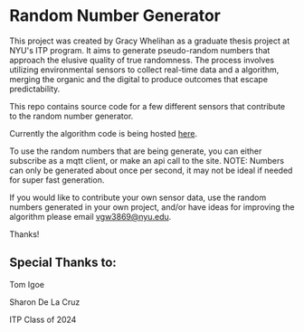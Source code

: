 # Random Number Generator

This project was created by Gracy Whelihan as a graduate thesis project at NYU's ITP program. It aims to generate pseudo-random numbers that approach the elusive quality of true randomness. The process involves utilizing environmental sensors to collect real-time data and a algorithm, merging the organic and the digital to produce outcomes that escape predictability. 

This repo contains source code for a few different sensors that contribute to the random number generator.

Currently the algorithm code is being hosted [here](https://5695152282714844.glitch.me/). 

To use the random numbers that are being generate, you can either subscribe as a mqtt client, or make an api call to the site.
NOTE: Numbers can only be generated about once per second, it may not be ideal if needed for super fast generation.

If you would like to contribute your own sensor data, use the random numbers generated in your own project, and/or have ideas for improving the algorithm please email <vgw3869@nyu.edu>. 

Thanks!

## Special Thanks to:
Tom Igoe

Sharon De La Cruz

ITP Class of 2024
